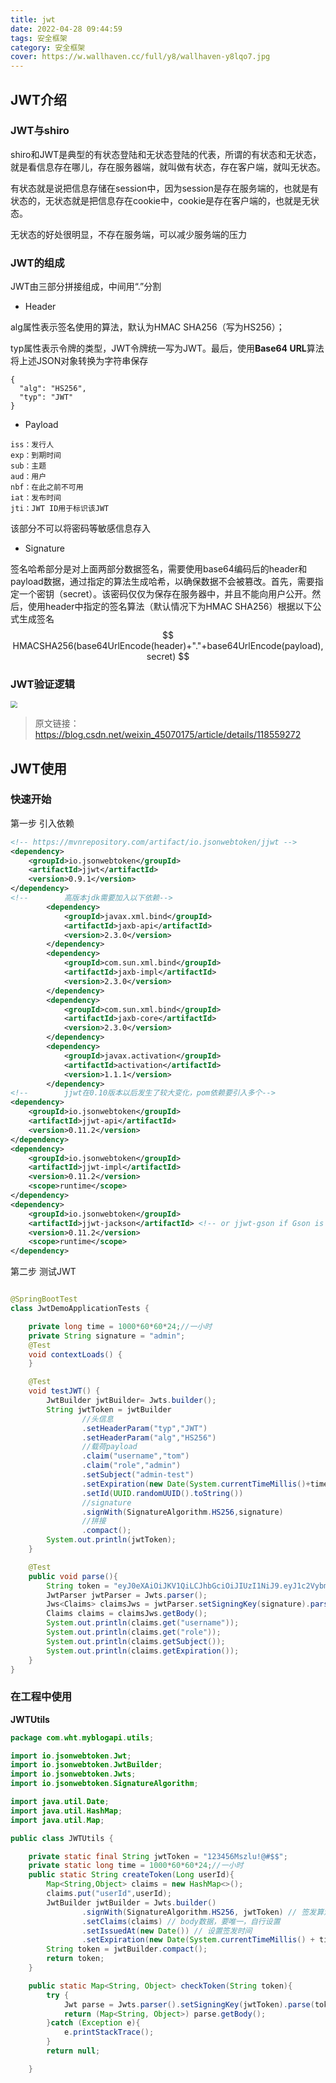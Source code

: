 ```yaml
---
title: jwt
date: 2022-04-28 09:44:59
tags: 安全框架
category: 安全框架
cover: https://w.wallhaven.cc/full/y8/wallhaven-y8lqo7.jpg
---
```

## JWT介绍
### JWT与shiro
shiro和JWT是典型的有状态登陆和无状态登陆的代表，所谓的有状态和无状态，就是看信息存在哪儿，存在服务器端，就叫做有状态，存在客户端，就叫无状态。

有状态就是说把信息存储在session中，因为session是存在服务端的，也就是有状态的，无状态就是把信息存在cookie中，cookie是存在客户端的，也就是无状态。

无状态的好处很明显，不存在服务端，可以减少服务端的压力
### JWT的组成
JWT由三部分拼接组成，中间用“.”分割

- Header

alg属性表示签名使用的算法，默认为HMAC SHA256（写为HS256）；

typ属性表示令牌的类型，JWT令牌统一写为JWT。最后，使用**Base64 URL**算法将上述JSON对象转换为字符串保存
```
{
  "alg": "HS256",
  "typ": "JWT"
}
```
- Payload


```
iss：发行人
exp：到期时间
sub：主题
aud：用户
nbf：在此之前不可用
iat：发布时间
jti：JWT ID用于标识该JWT
```
该部分不可以将密码等敏感信息存入
- Signature
  

签名哈希部分是对上面两部分数据签名，需要使用base64编码后的header和payload数据，通过指定的算法生成哈希，以确保数据不会被篡改。首先，需要指定一个密钥（secret）。该密码仅仅为保存在服务器中，并且不能向用户公开。然后，使用header中指定的签名算法（默认情况下为HMAC SHA256）根据以下公式生成签名
$$
HMACSHA256(base64UrlEncode(header)+"."+base64UrlEncode(payload),secret)
$$

### JWT验证逻辑
<img src="https://img-blog.csdnimg.cn/img_convert/900b3e81f832b2f08c2e8aabb540536a.png" style="zoom: 67%;" />

> 原文链接：https://blog.csdn.net/weixin_45070175/article/details/118559272

## JWT使用

### 快速开始

第一步 引入依赖

```xml
<!-- https://mvnrepository.com/artifact/io.jsonwebtoken/jjwt -->
<dependency>
    <groupId>io.jsonwebtoken</groupId>
    <artifactId>jjwt</artifactId>
    <version>0.9.1</version>
</dependency>
<!--        高版本jdk需要加入以下依赖-->
        <dependency>
            <groupId>javax.xml.bind</groupId>
            <artifactId>jaxb-api</artifactId>
            <version>2.3.0</version>
        </dependency>
        <dependency>
            <groupId>com.sun.xml.bind</groupId>
            <artifactId>jaxb-impl</artifactId>
            <version>2.3.0</version>
        </dependency>
        <dependency>
            <groupId>com.sun.xml.bind</groupId>
            <artifactId>jaxb-core</artifactId>
            <version>2.3.0</version>
        </dependency>
        <dependency>
            <groupId>javax.activation</groupId>
            <artifactId>activation</artifactId>
            <version>1.1.1</version>
        </dependency>
<!--        jjwt在0.10版本以后发生了较大变化，pom依赖要引入多个-->
<dependency>
    <groupId>io.jsonwebtoken</groupId>
    <artifactId>jjwt-api</artifactId>
    <version>0.11.2</version>
</dependency>
<dependency>
    <groupId>io.jsonwebtoken</groupId>
    <artifactId>jjwt-impl</artifactId>
    <version>0.11.2</version>
    <scope>runtime</scope>
</dependency>
<dependency>
    <groupId>io.jsonwebtoken</groupId>
    <artifactId>jjwt-jackson</artifactId> <!-- or jjwt-gson if Gson is preferred -->
    <version>0.11.2</version>
    <scope>runtime</scope>
</dependency>

```

第二步 测试JWT

```java

@SpringBootTest
class JwtDemoApplicationTests {

    private long time = 1000*60*60*24;//一小时
    private String signature = "admin";
    @Test
    void contextLoads() {
    }

    @Test
    void testJWT() {
        JwtBuilder jwtBuilder= Jwts.builder();
        String jwtToken = jwtBuilder
                //头信息
                .setHeaderParam("typ","JWT")
                .setHeaderParam("alg","HS256")
                //载荷payload
                .claim("username","tom")
                .claim("role","admin")
                .setSubject("admin-test")
                .setExpiration(new Date(System.currentTimeMillis()+time))
                .setId(UUID.randomUUID().toString())
                //signature
                .signWith(SignatureAlgorithm.HS256,signature)
                //拼接
                .compact();
        System.out.println(jwtToken);
    }

    @Test
    public void parse(){
        String token = "eyJ0eXAiOiJKV1QiLCJhbGciOiJIUzI1NiJ9.eyJ1c2VybmFtZSI6InRvbSIsInJvbGUiOiJhZG1pbiIsInN1YiI6ImFkbWluLXRlc3QiLCJleHAiOjE2NTExOTg4NDEsImp0aSI6ImI4NzY2Mzc3LTJjNjEtNDg1Mi04MTQzLTNhMzc3OTRlMGM3MyJ9.fqhPYypuPj0W7qdPqXxmcM9xHTiRJMEHteqz4cJPf_c";
        JwtParser jwtParser = Jwts.parser();
        Jws<Claims> claimsJws = jwtParser.setSigningKey(signature).parseClaimsJws(token);
        Claims claims = claimsJws.getBody();
        System.out.println(claims.get("username"));
        System.out.println(claims.get("role"));
        System.out.println(claims.getSubject());
        System.out.println(claims.getExpiration());
    }
}
```

### 在工程中使用

**JWTUtils**

```java
package com.wht.myblogapi.utils;

import io.jsonwebtoken.Jwt;
import io.jsonwebtoken.JwtBuilder;
import io.jsonwebtoken.Jwts;
import io.jsonwebtoken.SignatureAlgorithm;

import java.util.Date;
import java.util.HashMap;
import java.util.Map;

public class JWTUtils {

    private static final String jwtToken = "123456Mszlu!@#$$";
    private static long time = 1000*60*60*24;//一小时
    public static String createToken(Long userId){
        Map<String,Object> claims = new HashMap<>();
        claims.put("userId",userId);
        JwtBuilder jwtBuilder = Jwts.builder()
                .signWith(SignatureAlgorithm.HS256, jwtToken) // 签发算法，秘钥为jwtToken
                .setClaims(claims) // body数据，要唯一，自行设置
                .setIssuedAt(new Date()) // 设置签发时间
                .setExpiration(new Date(System.currentTimeMillis() + time));// 一小时的有效时间
        String token = jwtBuilder.compact();
        return token;
    }

    public static Map<String, Object> checkToken(String token){
        try {
            Jwt parse = Jwts.parser().setSigningKey(jwtToken).parse(token);
            return (Map<String, Object>) parse.getBody();
        }catch (Exception e){
            e.printStackTrace();
        }
        return null;

    }

```





